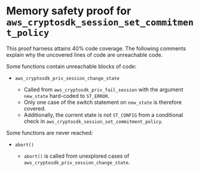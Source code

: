 # Memory safety proof for `aws_cryptosdk_session_set_commitment_policy`

This proof harness attains 40% code coverage.  The following comments explain
why the uncovered lines of code are unreachable code.

Some functions contain unreachable blocks of code:

* `aws_cryptosdk_priv_session_change_state`

    * Called from `aws_cryptosdk_priv_fail_session` with the argument `new_state` hard-coded to `ST_ERROR`. 
    * Only one case of the switch statement on `new_state` is therefore covered. 
    * Additionally, the current state is not `ST_CONFIG` from a conditional check in `aws_cryptosdk_session_set_commitment_policy`. 

Some functions are never reached:

* `abort()`

    * `abort()` is called from unexplored cases of `aws_cryptosdk_priv_session_change_state`.